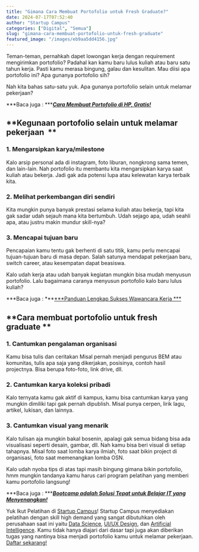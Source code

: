 ```yaml
---
title: "Gimana Cara Membuat Portofolio untuk Fresh Graduate?"
date: 2024-07-17T07:52:40
author: "Startup Campus"
categories: ["Digital", "Semua"]
slug: "gimana-cara-membuat-portofolio-untuk-fresh-graduate"
featured_image: "/images/eb9aa5dd4156.jpg"
---
```


Teman-teman, pernahkah dapet lowongan kerja dengan requirement mengirimkan portofolio? Padahal kan kamu baru lulus kuliah atau baru satu tahun kerja. Pasti kamu merasa bingung, galau dan kesulitan. Mau diisi apa portofolio ini? Apa gunanya portofolio sih?

Nah kita bahas satu-satu yuk. Apa gunanya portofolio selain untuk melamar pekerjaan?

***Baca juga : ***[***Cara Membuat Portofolio di HP, Gratis!***](https://startupcampus.id/blog/cara-membuat-portofolio-di-hp-gratis/)

## **Kegunaan portofolio selain untuk melamar pekerjaan  **

### **1. Mengarsipkan karya/milestone**

Kalo arsip personal ada di instagram, foto liburan, nongkrong sama temen, dan lain-lain. Nah portofolio itu membantu kita mengarsipkan karya saat kuliah atau bekerja. Jadi gak ada potensi lupa atau kelewatan karya terbaik kita.

### **2. Melihat perkembangan diri sendiri**

Kita mungkin punya banyak prestasi selama kuliah atau bekerja, tapi kita gak sadar udah sejauh mana kita bertumbuh. Udah sejago apa, udah seahli apa, atau justru makin mundur skill-nya?

### **3. Mencapai tujuan baru**

Pencapaian kamu tentu gak berhenti di satu titik, kamu perlu mencapai tujuan-tujuan baru di masa depan. Salah satunya mendapat pekerjaan baru, switch career, atau kesempatan dapat beasiswa.

Kalo udah kerja atau udah banyak kegiatan mungkin bisa mudah menyusun portofolio. Lalu bagaimana caranya menyusun portofolio kalo baru lulus kuliah?

***Baca juga : ***[***Panduan Lengkap Sukses Wawancara Kerja ***](https://startupcampus.id/blog/panduan-lengkap-sukses-wawancara-kerja/)

## **Cara membuat portofolio untuk fresh graduate **

### **1. Cantumkan pengalaman organisasi**

Kamu bisa tulis dan ceritakan Misal pernah menjadi pengurus BEM atau komunitas, tulis apa saja yang dikerjakan, posisinya, contoh hasil projectnya. Bisa berupa foto-foto, link drive, dll.

### **2. Cantumkan karya koleksi pribadi**

Kalo ternyata kamu gak aktif di kampus, kamu bisa cantumkan karya yang mungkin dimiliki tapi gak pernah dipublish. Misal punya cerpen, lirik lagu, artikel, lukisan, dan lainnya. 

### **3. Cantumkan visual yang menarik**

Kalo tulisan aja mungkin bakal bosenin, apalagi gak semua bidang bisa ada visualisasi seperti desain, gambar, dll. Nah kamu bisa beri visual di setiap tahapnya. Misal foto saat lomba karya ilmiah, foto saat bikin project di organisasi, foto saat memenangkan lomba OSN.

Kalo udah nyoba tips di atas tapi masih bingung gimana bikin portofolio, hmm mungkin tandanya kamu harus cari program pelatihan yang memberi kamu portofolio langsung!

***Baca juga : ***[***Bootcamp adalah Solusi Tepat untuk Belajar IT yang Menyenangkan!***](https://startupcampus.id/blog/bootcamp-adalah-solusi-tepat-untuk-belajar-it-yang-menyenangkan/)

Yuk Ikut Pelatihan di [Startup Campus](https://startupcampus.id/)! Startup Campus menyediakan pelatihan dengan skill high demand yang sangat dibutuhkan oleh perusahaan saat ini yaitu [Data Science](https://startupcampus.id/public-bootcamp/data-science), [UI/UX Design](https://startupcampus.id/public-bootcamp/uiux-design), dan [Artificial Intelligence](https://startupcampus.id/public-bootcamp/artificial-intelligence). Kamu tidak hanya diajari dari dasar tapi juga akan diberikan tugas yang nantinya bisa menjadi portofolio kamu untuk melamar pekerjaan. [Daftar sekarang!](https://bit.ly/publicbootcamp)

